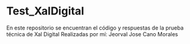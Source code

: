 # Test_XalDigital
En este repositorio se encuentran el código y respuestas de la prueba técnica de Xal Digital 
Realizadas por mí: Jeorval Jose Cano Morales
